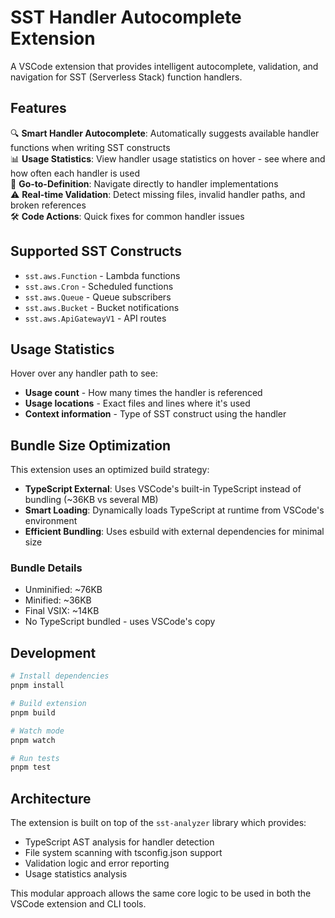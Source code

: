 # SST Handler Autocomplete Extension

A VSCode extension that provides intelligent autocomplete, validation, and navigation for SST (Serverless Stack) function handlers.

## Features

🔍 **Smart Handler Autocomplete**: Automatically suggests available handler functions when writing SST constructs  
📊 **Usage Statistics**: View handler usage statistics on hover - see where and how often each handler is used  
🔗 **Go-to-Definition**: Navigate directly to handler implementations  
⚠️ **Real-time Validation**: Detect missing files, invalid handler paths, and broken references  
🛠️ **Code Actions**: Quick fixes for common handler issues

## Supported SST Constructs

- `sst.aws.Function` - Lambda functions
- `sst.aws.Cron` - Scheduled functions
- `sst.aws.Queue` - Queue subscribers
- `sst.aws.Bucket` - Bucket notifications
- `sst.aws.ApiGatewayV1` - API routes

## Usage Statistics

Hover over any handler path to see:

- **Usage count** - How many times the handler is referenced
- **Usage locations** - Exact files and lines where it's used
- **Context information** - Type of SST construct using the handler

## Bundle Size Optimization

This extension uses an optimized build strategy:

- **TypeScript External**: Uses VSCode's built-in TypeScript instead of bundling (~36KB vs several MB)
- **Smart Loading**: Dynamically loads TypeScript at runtime from VSCode's environment
- **Efficient Bundling**: Uses esbuild with external dependencies for minimal size

### Bundle Details

- Unminified: ~76KB
- Minified: ~36KB
- Final VSIX: ~14KB
- No TypeScript bundled - uses VSCode's copy

## Development

```bash
# Install dependencies
pnpm install

# Build extension
pnpm build

# Watch mode
pnpm watch

# Run tests
pnpm test
```

## Architecture

The extension is built on top of the `sst-analyzer` library which provides:

- TypeScript AST analysis for handler detection
- File system scanning with tsconfig.json support
- Validation logic and error reporting
- Usage statistics analysis

This modular approach allows the same core logic to be used in both the VSCode extension and CLI tools.
